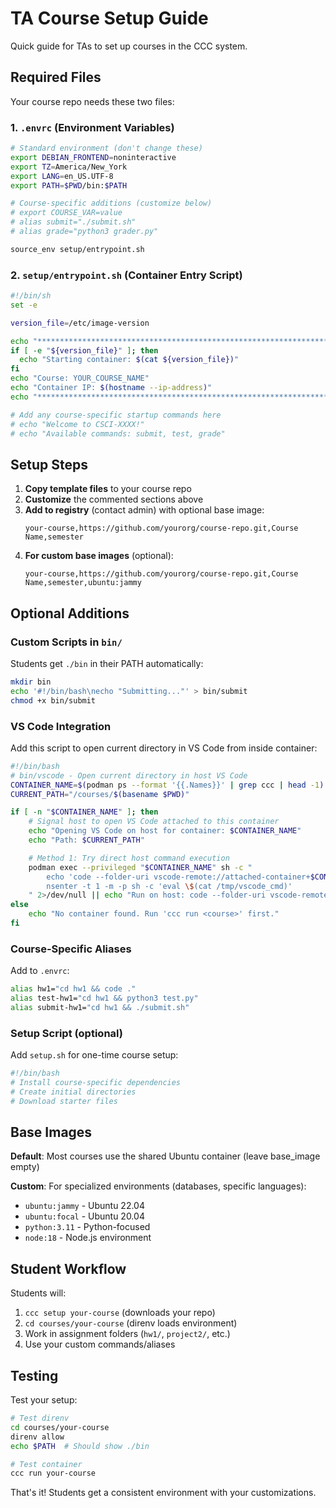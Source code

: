 # TA Course Setup Guide

Quick guide for TAs to set up courses in the CCC system.

## Required Files

Your course repo needs these two files:

### 1. `.envrc` (Environment Variables)
```bash
# Standard environment (don't change these)
export DEBIAN_FRONTEND=noninteractive
export TZ=America/New_York
export LANG=en_US.UTF-8
export PATH=$PWD/bin:$PATH

# Course-specific additions (customize below)
# export COURSE_VAR=value
# alias submit="./submit.sh"
# alias grade="python3 grader.py"

source_env setup/entrypoint.sh
```

### 2. `setup/entrypoint.sh` (Container Entry Script)
```bash
#!/bin/sh
set -e

version_file=/etc/image-version

echo "***************************************************************************************"
if [ -e "${version_file}" ]; then
  echo "Starting container: $(cat ${version_file})"
fi
echo "Course: YOUR_COURSE_NAME"
echo "Container IP: $(hostname --ip-address)"
echo "***************************************************************************************"

# Add any course-specific startup commands here
# echo "Welcome to CSCI-XXXX!"
# echo "Available commands: submit, test, grade"
```

## Setup Steps

1. **Copy template files** to your course repo
2. **Customize** the commented sections above
3. **Add to registry** (contact admin) with optional base image:
   ```
   your-course,https://github.com/yourorg/course-repo.git,Course Name,semester
   ```
4. **For custom base images** (optional):
   ```
   your-course,https://github.com/yourorg/course-repo.git,Course Name,semester,ubuntu:jammy
   ```

## Optional Additions

### Custom Scripts in `bin/`
Students get `./bin` in their PATH automatically:
```bash
mkdir bin
echo '#!/bin/bash\necho "Submitting..."' > bin/submit
chmod +x bin/submit
```

### VS Code Integration
Add this script to open current directory in VS Code from inside container:
```bash
#!/bin/bash
# bin/vscode - Open current directory in host VS Code
CONTAINER_NAME=$(podman ps --format '{{.Names}}' | grep ccc | head -1)
CURRENT_PATH="/courses/$(basename $PWD)"

if [ -n "$CONTAINER_NAME" ]; then
    # Signal host to open VS Code attached to this container
    echo "Opening VS Code on host for container: $CONTAINER_NAME"
    echo "Path: $CURRENT_PATH"

    # Method 1: Try direct host command execution
    podman exec --privileged "$CONTAINER_NAME" sh -c "
        echo 'code --folder-uri vscode-remote://attached-container+$CONTAINER_NAME$CURRENT_PATH' > /tmp/vscode_cmd
        nsenter -t 1 -m -p sh -c 'eval \$(cat /tmp/vscode_cmd)'
    " 2>/dev/null || echo "Run on host: code --folder-uri vscode-remote://attached-container+$CONTAINER_NAME$CURRENT_PATH"
else
    echo "No container found. Run 'ccc run <course>' first."
fi
```

### Course-Specific Aliases
Add to `.envrc`:
```bash
alias hw1="cd hw1 && code ."
alias test-hw1="cd hw1 && python3 test.py"
alias submit-hw1="cd hw1 && ./submit.sh"
```

### Setup Script (optional)
Add `setup.sh` for one-time course setup:
```bash
#!/bin/bash
# Install course-specific dependencies
# Create initial directories
# Download starter files
```

## Base Images

**Default**: Most courses use the shared Ubuntu container (leave base_image empty)

**Custom**: For specialized environments (databases, specific languages):
- `ubuntu:jammy` - Ubuntu 22.04
- `ubuntu:focal` - Ubuntu 20.04
- `python:3.11` - Python-focused
- `node:18` - Node.js environment

## Student Workflow

Students will:
1. `ccc setup your-course` (downloads your repo)
2. `cd courses/your-course` (direnv loads environment)
3. Work in assignment folders (`hw1/`, `project2/`, etc.)
4. Use your custom commands/aliases

## Testing

Test your setup:
```bash
# Test direnv
cd courses/your-course
direnv allow
echo $PATH  # Should show ./bin

# Test container
ccc run your-course
```

That's it! Students get a consistent environment with your customizations.